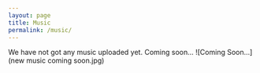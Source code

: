 ```yaml
---
layout: page
title: Music
permalink: /music/
---
```

We have not got any music uploaded yet. Coming soon...
![Coming Soon...](new music coming soon.jpg)
